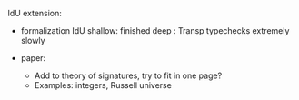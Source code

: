 
IdU extension:

- formalization
    IdU shallow: finished
        deep   : Transp typechecks extremely slowly

- paper:
  - Add to theory of signatures, try to fit in one page?
  - Examples: integers, Russell universe
